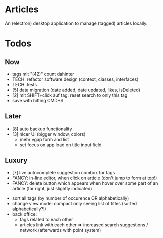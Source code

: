 # Articles

An (electron) desktop application to manage (tagged) articles locally.

# Todos

## Now

* tags mit "(42)" count dahinter
* TECH: refactor software design (context, classes, interfaces)
* TECH: tests
* [5] data migration (date added, date updated, likes, isDeleted)
* [2] mit SHIFT+click auf tag: reset search to only this tag
* save with hitting CMD+S

## Later
* [8] auto backup functionality
* [3] nicer UI (bigger window, colors)
    * mehr vgap form and list
    * set focus on app load on title input field

## Luxury

* [7] live autocomplete suggestion combox for tags
* FANCY: in-line editor, when click on article (don't jump to form at top!)
* FANCY: delete button which appears when hover over some part of an article (far right, just slightly indicated)
- sort all tags (by number of occurence OR alphabetically)
- change view mode: compact only seeing list of titles (sorted alphabetically?!)
- back office:
	* tags related to each other
	* articles link with each other
	=> increased search suggestions / network (afterwards with point system)